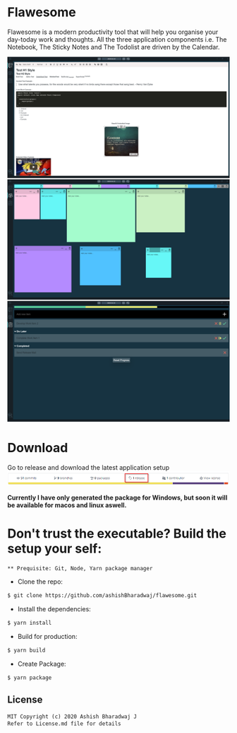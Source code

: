 # Flawesome
Flawesome is a modern productivity tool that will help you organise your day-today work and thoughts.
All the three application components i.e. The Notebook, The Sticky Notes and The Todolist are driven by the Calendar.

<img src="assets/ScreenshotTab1.png" alt="Application Tab 1 Screenshot">

<img src="assets/ScreenShotTab2.png" alt="Application Tab 2 Screenshot">

<img src="assets/ScreenShotTab3.png" alt="Application Tab 3 Screenshot">

# Download
Go to release and download the latest application setup
<img src="assets/ScreenshotRelease.png" alt="Release Screenshot">

**Currently I have only generated the package for Windows, but soon it will be available for macos and linux aswell.**

# Don't trust the executable? Build the setup your self:

    ** Prequisite: Git, Node, Yarn package manager

- Clone the repo:

```bash
$ git clone https://github.com/ashishBharadwaj/flawesome.git
```

- Install the dependencies:

```bash
$ yarn install
```

- Build for production:

```bash
$ yarn build
```

- Create Package:

```bash
$ yarn package
```

## License
    MIT Copyright (c) 2020 Ashish Bharadwaj J
    Refer to License.md file for details